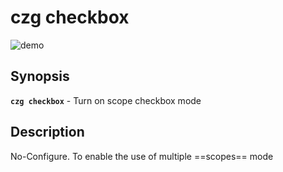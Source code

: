 # czg checkbox

![demo](https://user-images.githubusercontent.com/40693636/175755496-96da3205-af82-497f-8753-c3afc80dc81a.gif)

## Synopsis

**`czg checkbox`** - Turn on scope checkbox mode

## Description

No-Configure. To enable the use of multiple ==scopes== mode


